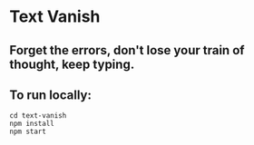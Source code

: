# Text Vanish

## Forget the errors, don't lose your train of thought, keep typing.

## To run locally:
```git clone https://github.com/devondacoda/text-vanish.git
cd text-vanish
npm install
npm start
```
